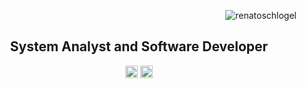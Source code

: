 <p align="right"> <img src="https://komarev.com/ghpvc/?username=renatoschlogel" alt="renatoschlogel" /> </p>
<h2 align="center">System Analyst and Software Developer</h2>

<p align="center">
  <a href="https://twitter.com/renato_schlogel" target="blank"><img align="center" src="https://cdn.jsdelivr.net/npm/simple-icons@3.0.1/icons/twitter.svg" alt="renato_schlogel" height="20" width="20" /></a>
  <a href="https://linkedin.com/in/renato-welinton-schlogel" target="blank"><img align="center" src="https://cdn.jsdelivr.net/npm/simple-icons@3.0.1/icons/linkedin.svg" alt="renato-welinton-schlogel" height="20" width="20" /></a>
</p>
